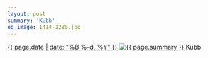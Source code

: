 ```yaml
---
layout: post
summary: 'Kubb'
og_image: 1414-1280.jpg
---
```


<p>
 <time>
  <a href="/1414">
   {{ page.date | date: "%B %-d, %Y" }}
  </a>
 </time>
 <a href="/1414">
  <img alt="{{ page.summary }}" data-taken="7/27/2021" sizes="(min-width: 700px) 50vw, calc(100vw - 2rem)" src="{{ site.assets_url }}/1414-640.jpg" srcset="{{ site.assets_url }}/1414-320.jpg 320w, {{ site.assets_url }}/1414-640.jpg 640w, {{ site.assets_url }}/1414-960.jpg 960w, {{ site.assets_url }}/1414-1280.jpg 1280w"/>
 </a>
 <span>
  Kubb
 </span>
</p>
